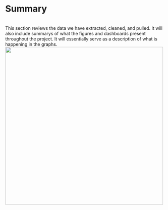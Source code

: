 <h1>Summary</h1>
<br>This section reviews the data we have extracted, cleaned, and pulled. It will also include summarys of what the figures and dashboards present throughout the project. It will essentially serve as a description of what is happening in the graphs.<br>
<image src = "map.pdf" height = "500" width = "500">
